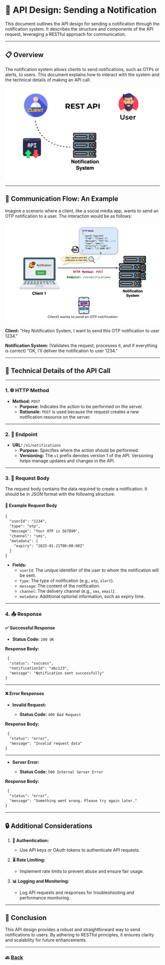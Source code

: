 # **📡 API Design: Sending a Notification**

This document outlines the API design for sending a notification through the notification system. It describes the structure and components of the API request, leveraging a RESTful approach for communication.

---

## **📋 Overview**

The notification system allows clients to send notifications, such as OTPs or alerts, to users. This document explains how to interact with the system and the technical details of making an API call.

![01.png](img/01.png)

---

## **📨 Communication Flow: An Example**

Imagine a scenario where a client, like a social media app, wants to send an OTP notification to a user. The interaction would be as follows:

![02.png](img/02.png)

**Client:** "Hey Notification System, I want to send this OTP notification to user 1234."

**Notification System:** (Validates the request, processes it, and if everything is correct) "OK, I'll deliver the notification to user 1234."

---

## **🔧 Technical Details of the API Call**

---

### **1. 🌐 HTTP Method**

* **Method:** `POST`
    * **Purpose:** Indicates the action to be performed on the server.
    * **Rationale:** `POST` is used because the request creates a new notification resource on the server.

---

### **2. 📍 Endpoint**

* **URL:** `/v1/notifications`
    * **Purpose:** Specifies where the action should be performed.
    * **Versioning:** The `v1` prefix denotes version 1 of the API. Versioning helps manage updates and changes in the API.

---

### **3. 📄 Request Body**

The request body contains the data required to create a notification. It should be in JSON format with the following structure:

#### **📝 Example Request Body**
```
{  
  "userId": "1234",  
  "type": "otp",  
  "message": "Your OTP is 567890",  
  "channel": "sms",  
  "metadata": {  
    "expiry": "2025-01-21T00:00:00Z"  
  }  
}
```

* **Fields:**
    * `userId`: The unique identifier of the user to whom the notification will be sent.
    * `type`: The type of notification (e.g., `otp`, `alert`).
    * `message`: The content of the notification.
    * `channel`: The delivery channel (e.g., `sms`, `email`).
    * `metadata`: Additional optional information, such as expiry time.

---

### **4. 📤 Response**

#### **✅ Successful Response**

* **Status Code:** `200 OK`

**Response Body:**
```
 {  
  "status": "success",  
  "notificationId": "abc123",  
  "message": "Notification sent successfully"  
}
```

---

#### **❌ Error Responses**

* **Invalid Request:**

    * **Status Code:** `400 Bad Request`

**Response Body:**
```
 {  
  "status": "error",  
  "message": "Invalid request data"  
}
```

---

* **Server Error:**

    * **Status Code:** `500 Internal Server Error`

**Response Body:**
```
 {  
  "status": "error",  
  "message": "Something went wrong. Please try again later."  
}
```

---

## **🔒 Additional Considerations**

1. **🔑 Authentication:**
    * Use API keys or OAuth tokens to authenticate API requests.

2. **⏳ Rate Limiting:**
    * Implement rate limits to prevent abuse and ensure fair usage.

3. **📊 Logging and Monitoring:**
    * Log API requests and responses for troubleshooting and performance monitoring.

---

## **🎯 Conclusion**

This API design provides a robust and straightforward way to send notifications to users. By adhering to RESTful principles, it ensures clarity and scalability for future enhancements.

---

### 🔙 [Back](../README.md)